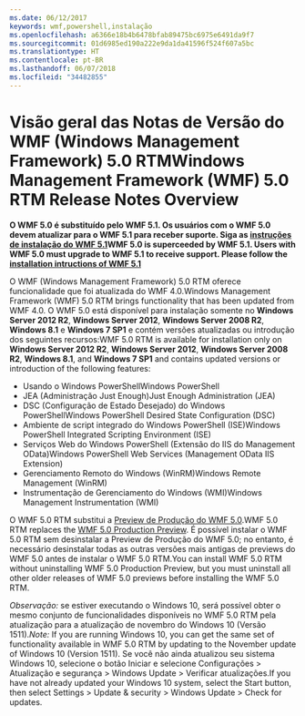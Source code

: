 ```yaml
---
ms.date: 06/12/2017
keywords: wmf,powershell,instalação
ms.openlocfilehash: a6366e18b4b6478bfab89475bc6975e6491da9f7
ms.sourcegitcommit: 01d6985ed190a222e9da1da41596f524f607a5bc
ms.translationtype: HT
ms.contentlocale: pt-BR
ms.lasthandoff: 06/07/2018
ms.locfileid: "34482855"
---
```

# <a name="windows-management-framework-wmf-50-rtm-release-notes-overview"></a><span data-ttu-id="5a701-102">Visão geral das Notas de Versão do WMF (Windows Management Framework) 5.0 RTM</span><span class="sxs-lookup"><span data-stu-id="5a701-102">Windows Management Framework (WMF) 5.0 RTM Release Notes Overview</span></span>

<span data-ttu-id="5a701-103">**O WMF 5.0 é substituído pelo WMF 5.1. Os usuários com o WMF 5.0 devem atualizar para o WMF 5.1 para receber suporte. Siga as [instruções de instalação do WMF 5.1](../5.1/install-configure.md)**</span><span class="sxs-lookup"><span data-stu-id="5a701-103">**WMF 5.0 is superceeded by WMF 5.1. Users with WMF 5.0 must upgrade to WMF 5.1 to receive support. Please follow the [installation intructions of WMF 5.1](../5.1/install-configure.md)**</span></span>

<span data-ttu-id="5a701-104">O WMF (Windows Management Framework) 5.0 RTM oferece funcionalidade que foi atualizada do WMF 4.0.</span><span class="sxs-lookup"><span data-stu-id="5a701-104">Windows Management Framework (WMF) 5.0 RTM brings functionality that has been updated from WMF 4.0.</span></span> <span data-ttu-id="5a701-105">O WMF 5.0 está disponível para instalação somente no **Windows Server 2012 R2**, **Windows Server 2012**, **Windows Server 2008 R2**, **Windows 8.1** e **Windows 7 SP1** e contém versões atualizadas ou introdução dos seguintes recursos:</span><span class="sxs-lookup"><span data-stu-id="5a701-105">WMF 5.0 RTM is available for installation only on **Windows Server 2012 R2**, **Windows Server 2012**, **Windows Server 2008 R2**, **Windows 8.1**, and **Windows 7 SP1** and contains updated versions or introduction of the following features:</span></span>

- <span data-ttu-id="5a701-106">Usando o Windows PowerShell</span><span class="sxs-lookup"><span data-stu-id="5a701-106">Windows PowerShell</span></span>
- <span data-ttu-id="5a701-107">JEA (Administração Just Enough)</span><span class="sxs-lookup"><span data-stu-id="5a701-107">Just Enough Administration (JEA)</span></span>
- <span data-ttu-id="5a701-108">DSC (Configuração de Estado Desejado) do Windows PowerShell</span><span class="sxs-lookup"><span data-stu-id="5a701-108">Windows PowerShell Desired State Configuration (DSC)</span></span>
- <span data-ttu-id="5a701-109">Ambiente de script integrado do Windows PowerShell (ISE)</span><span class="sxs-lookup"><span data-stu-id="5a701-109">Windows PowerShell Integrated Scripting Environment (ISE)</span></span>
- <span data-ttu-id="5a701-110">Serviços Web do Windows PowerShell (Extensão do IIS do Management OData)</span><span class="sxs-lookup"><span data-stu-id="5a701-110">Windows PowerShell Web Services (Management OData IIS Extension)</span></span>
- <span data-ttu-id="5a701-111">Gerenciamento Remoto do Windows (WinRM)</span><span class="sxs-lookup"><span data-stu-id="5a701-111">Windows Remote Management (WinRM)</span></span>
- <span data-ttu-id="5a701-112">Instrumentação de Gerenciamento do Windows (WMI)</span><span class="sxs-lookup"><span data-stu-id="5a701-112">Windows Management Instrumentation (WMI)</span></span>

<span data-ttu-id="5a701-113">O WMF 5.0 RTM substitui a [Preview de Produção do WMF 5.0](http://blogs.msdn.com/b/powershell/archive/2015/08/31/windows-management-framework-5-0-production-preview-is-now-available.aspx).</span><span class="sxs-lookup"><span data-stu-id="5a701-113">WMF 5.0 RTM replaces the [WMF 5.0 Production Preview](http://blogs.msdn.com/b/powershell/archive/2015/08/31/windows-management-framework-5-0-production-preview-is-now-available.aspx).</span></span> <span data-ttu-id="5a701-114">É possível instalar o WMF 5.0 RTM sem desinstalar a Preview de Produção do WMF 5.0; no entanto, é necessário desinstalar todas as outras versões mais antigas de previews do WMF 5.0 antes de instalar o WMF 5.0 RTM.</span><span class="sxs-lookup"><span data-stu-id="5a701-114">You can install WMF 5.0 RTM without uninstalling WMF 5.0 Production Preview, but you must uninstall all other older releases of WMF 5.0 previews before installing the WMF 5.0 RTM.</span></span>

<span data-ttu-id="5a701-115">*Observação:* se estiver executando o Windows 10, será possível obter o mesmo conjunto de funcionalidades disponíveis no WMF 5.0 RTM pela atualização para a atualização de novembro do Windows 10 (Versão 1511).</span><span class="sxs-lookup"><span data-stu-id="5a701-115">*Note:* If you are running Windows 10, you can get the same set of functionality available in WMF 5.0 RTM by updating to the November update of Windows 10 (Version 1511).</span></span> <span data-ttu-id="5a701-116">Se você não ainda atualizou seu sistema Windows 10, selecione o botão Iniciar e selecione Configurações > Atualização e segurança > Windows Update > Verificar atualizações.</span><span class="sxs-lookup"><span data-stu-id="5a701-116">If you have not already updated your Windows 10 system, select the Start button, then select Settings > Update & security > Windows Update > Check for updates.</span></span>

